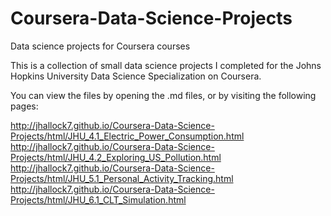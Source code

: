 # Coursera-Data-Science-Projects
Data science projects for Coursera courses

This is a collection of small data science projects I completed for the
Johns Hopkins University Data Science Specialization on Coursera.

You can view the files by opening the .md files, or by visiting the following pages:

http://jhallock7.github.io/Coursera-Data-Science-Projects/html/JHU_4.1_Electric_Power_Consumption.html
http://jhallock7.github.io/Coursera-Data-Science-Projects/html/JHU_4.2_Exploring_US_Pollution.html
http://jhallock7.github.io/Coursera-Data-Science-Projects/html/JHU_5.1_Personal_Activity_Tracking.html
http://jhallock7.github.io/Coursera-Data-Science-Projects/html/JHU_6.1_CLT_Simulation.html
